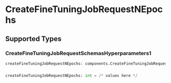 # CreateFineTuningJobRequestNEpochs


## Supported Types

### CreateFineTuningJobRequestSchemasHyperparameters1

```python
createFineTuningJobRequestNEpochs: components.CreateFineTuningJobRequestSchemasHyperparameters1 = /* values here */
```

### 

```python
createFineTuningJobRequestNEpochs: int = /* values here */
```

